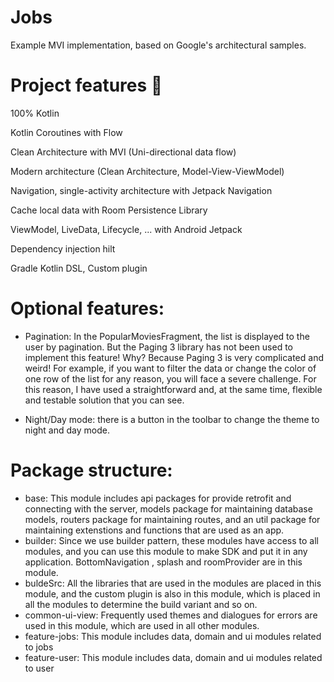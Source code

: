 # Jobs
Example MVI implementation, based on Google's architectural samples.

# Project features 🚀
100% Kotlin

Kotlin Coroutines with Flow

Clean Architecture with MVI (Uni-directional data flow)

Modern architecture (Clean Architecture, Model-View-ViewModel)

Navigation, single-activity architecture with Jetpack Navigation

Cache local data with Room Persistence Library

ViewModel, LiveData, Lifecycle, ... with Android Jetpack

Dependency injection hilt

Gradle Kotlin DSL, Custom plugin

# Optional features:

* Pagination: In the PopularMoviesFragment, the list is displayed to the user by pagination. But the Paging 3 library has not been used to implement this feature! Why? Because Paging 3 is very complicated and weird! For example, if you want to filter the data or change the color of one row of the list for any reason, you will face a severe challenge. For this reason, I have used a straightforward and, at the same time, flexible and testable solution that you can see.

* Night/Day mode: there is a button in the toolbar to change the theme to night and day mode.

# Package structure:
* base: This module includes api packages for provide retrofit and connecting with the server, models package for maintaining database models, routers package for maintaining routes, and an util package for maintaining extenstions and functions that are used as an app.
* builder: Since we use builder pattern, these modules have access to all modules, and you can use this module to make SDK and put it in any application. BottomNavigation , splash and roomProvider are in this module.
* buldeSrc: All the libraries that are used in the modules are placed in this module, and the custom plugin is also in this module, which is placed in all the modules to determine the build variant and so on.
* common-ui-view: Frequently used themes and dialogues for errors are used in this module, which are used in all other modules.
* feature-jobs: This module includes data, domain and ui modules related to jobs
* feature-user: This module includes data, domain and ui modules related to user
